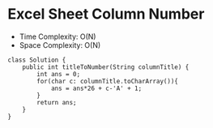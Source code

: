 # Excel Sheet Column Number

- Time Complexity: O(N)
- Space Complexity: O(N)

```
class Solution {
    public int titleToNumber(String columnTitle) {
        int ans = 0;
        for(char c: columnTitle.toCharArray()){
            ans = ans*26 + c-'A' + 1;
        }
        return ans;
    }
}
```
